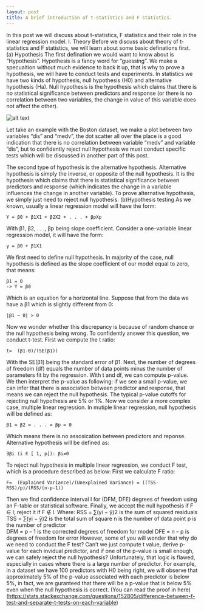 ```yaml
---
layout: post
title: A brief introduction of t-statistics and F statistics.
---
```

In this post we will discuss about t-statistics, F statistics and their role in the linear regression model. 
I. Theory
Before we discuss about theory of t-statistics and F statistics, we will learn about some basic definations first. 
(a) Hypothesis
The first defination we would want to know about is “Hypothesis”. Hypothesis is a fancy word for “guessing”. We make a specualtion without much evidence to back it up, that is why to prove a hypothesis, we will have to conduct tests and experiments. In statistics we have two kinds of hypothesis, null hypothesis (H0) and alternative hypothesis (Ha).
Null hypothesis is the hypothesis which claims that there is no statistical significance between predictors and response (or there is no correlation between two variables, the change in value of this variable does not affect the other).	

![alt text][logo]

[logo]:howilearnstatistics.github.io/images/optimization-in-linear-regression-1.png"Graph"

Let take an example with the Boston dataset, we make a plot between two variables “dis” and “medv”, the dot scatter all over the place is a good indication that there is no correlation between variable “medv” and variable “dis”, but to confidently reject null hypothesis we must conduct specific tests which will be discussed in another part of this post. 

The second type of hypothesis is the alternative hypothesis. Alternative hypothesis is simply the inverse, or opposite of the null hypothesis. It is the hypothesis which claims that there is statistical significance between predictors and response (which indicates the change in a variable influences the change in another variable). To prove alternative hypothesis, we simply just need to reject null hypothesis.
(b)Hypothesis testing
As we known, usually a linear regression model will have the form:
```
Y = β0 + β1X1 + β2X2 + . . . + βpXp
```
With β1, β2, . . ., βp being slope coefficient. Consider a one-variable linear regression model, it will have the form:
```
y = β0 + β1X1
```
We first need to define null hypothesis. In majority of the case, null hypothesis is defined as the slope coefficient of our model equal to zero, that means:
```
β1 = 0
-> Y = β0
```
Which is an equation for a horizontal line. Suppose that from the data we have a β1 which is slightly different from 0:
```
|β1 – 0| > 0
```
Now we wonder whether this discrepancy is because of random chance or the null hypothesis being wrong. To confidently answer this question, we conduct t-test. First we compute the t ratio:
```
t=  (β1-0)/(SE(β1))
```
With the SE(β1) being the standard error of β1. Next, the number of degrees of freedom (df) equals the number of data points minus the number of parameters fit by the regression. With t and df, we can compute p-value. We then interpret the p-value as following: if we see a small p-value, we can infer that there is association between predictor and response, that means we can reject the null hypothesis. The typical p-value cutoffs for rejecting null hypothesis are 5% or 1%.
Now we consider a more complex case, multiple linear regression. In mutiple linear regression, null hypothesis will be defined as:
```
β1 = β2 = . . . = βp = 0
```
Which means there is no assosication between predictors and reponse. Alternative hypothesis will be defined as:
```
∃βi (i ∈ [ 1, p]): βi≠0
```
To reject null hypothesis in multiple linear regression, we conduct F test, which is a procedure described as below:
First we calculate F ratio:
```
F=  (Explained Variance)/(Unexplained Variance) = ((TSS-RSS)/p)/(RSS/(n-p-1))
```
Then we find confidence interval I for (DFM, DFE) degrees of freedom using an F-table or statistical software. Finally, we accept the null hypothesis if F ∈ I; reject it if F ∉ I.
Where:
RSS = ∑(yi − ŷ)2  is the sum of squared residuals
TSS = ∑(yi − ȳ)2 is the total sum of square
n is the number of data point
p is the number of predictor 	
DFM = p – 1 is the corrected degrees of freedom for model
DFE = n – p is degrees of freedom for error
However, some of you will wonder that why do we need to conduct the F test? Can’t we just compute t value, derive p-value for each invidual predictor, and if one of the p-value is small enough, we can safely reject the null hypothesis? 
Unfortunately, that logic is flawed, especially in cases where there is a large number of predictor. For example, in a dataset we have 100 predictors with H0 being right, we will observe that approximately 5% of the p-value associated with each predictor is below 5%, in fact, we are guranteed that there will be a p-value that is below 5% even when the null hypothesis is correct. (You can read the proof in here) (https://stats.stackexchange.com/questions/152805/difference-between-f-test-and-separate-t-tests-on-each-variable)   
